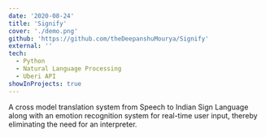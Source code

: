 ```yaml
---
date: '2020-08-24'
title: 'Signify'
cover: './demo.png'
github: 'https://github.com/theDeepanshuMourya/Signify'
external: ''
tech:
  - Python
  - Natural Language Processing
  - Uberi API
showInProjects: true
---
```


A cross model translation system from Speech to Indian Sign Language along with an emotion recognition system for real-time user input, thereby eliminating the need for an interpreter.
